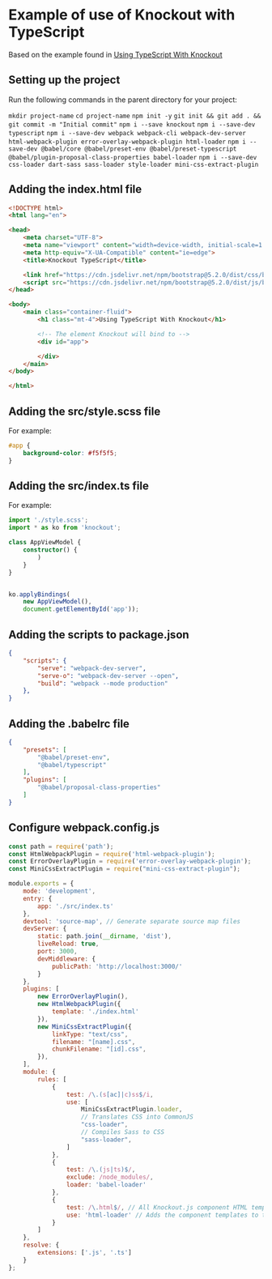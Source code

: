 # Example of use of Knockout with TypeScript

Based on the example found in [Using TypeScript With Knockout](https://keepinguptodate.com/pages/2019/12/using-typescript-with-knockout/)

## Setting up the project

Run the following commands in the parent directory for your project:

`mkdir project-name`
`cd project-name`
`npm init -y`
`git init && git add . && git commit -m "Initial commit"`
`npm i --save knockout`
`npm i --save-dev typescript`
`npm i --save-dev webpack webpack-cli webpack-dev-server html-webpack-plugin error-overlay-webpack-plugin html-loader`
`npm i --save-dev @babel/core @babel/preset-env @babel/preset-typescript @babel/plugin-proposal-class-properties babel-loader`
`npm i --save-dev css-loader dart-sass sass-loader style-loader mini-css-extract-plugin`

## Adding the index.html file

```html
<!DOCTYPE html>
<html lang="en">

<head>
    <meta charset="UTF-8">
    <meta name="viewport" content="width=device-width, initial-scale=1.0">
    <meta http-equiv="X-UA-Compatible" content="ie=edge">
    <title>Knockout TypeScript</title>

    <link href="https://cdn.jsdelivr.net/npm/bootstrap@5.2.0/dist/css/bootstrap.min.css" rel="stylesheet" integrity="sha384-gH2yIJqKdNHPEq0n4Mqa/HGKIhSkIHeL5AyhkYV8i59U5AR6csBvApHHNl/vI1Bx" crossorigin="anonymous">
    <script src="https://cdn.jsdelivr.net/npm/bootstrap@5.2.0/dist/js/bootstrap.bundle.min.js" integrity="sha384-A3rJD856KowSb7dwlZdYEkO39Gagi7vIsF0jrRAoQmDKKtQBHUuLZ9AsSv4jD4Xa" crossorigin="anonymous"></script>
</head>

<body>
    <main class="container-fluid">
        <h1 class="mt-4">Using TypeScript With Knockout</h1>

        <!-- The element Knockout will bind to -->
        <div id="app">

        </div>
    </main>
</body>

</html>
```

## Adding the src/style.scss file

For example:

```scss
#app {
    background-color: #f5f5f5;
}
```

## Adding the src/index.ts file

For example:

```typescript
import './style.scss';
import * as ko from 'knockout';

class AppViewModel {
    constructor() {
        )
    }
}


ko.applyBindings(
    new AppViewModel(),
    document.getElementById('app'));
```

## Adding the scripts to package.json

```json
{
    "scripts": {
        "serve": "webpack-dev-server",
        "serve-o": "webpack-dev-server --open",
        "build": "webpack --mode production"
    },
}
```

## Adding the .babelrc file

```json
{
    "presets": [
        "@babel/preset-env",
        "@babel/typescript"
    ],
    "plugins": [
        "@babel/proposal-class-properties"
    ]
}
```

## Configure webpack.config.js

```js
const path = require('path');
const HtmlWebpackPlugin = require('html-webpack-plugin');
const ErrorOverlayPlugin = require('error-overlay-webpack-plugin');
const MiniCssExtractPlugin = require("mini-css-extract-plugin");

module.exports = {
    mode: 'development',
    entry: {
        app: './src/index.ts'
    },
    devtool: 'source-map', // Generate separate source map files
    devServer: {
        static: path.join(__dirname, 'dist'),
        liveReload: true,
        port: 3000,
        devMiddleware: {
            publicPath: 'http://localhost:3000/'
        }
    },
    plugins: [
        new ErrorOverlayPlugin(),
        new HtmlWebpackPlugin({
            template: './index.html'
        }),
        new MiniCssExtractPlugin({
            linkType: "text/css",
            filename: "[name].css",
            chunkFilename: "[id].css",
        }),
    ],
    module: {
        rules: [
            {
                test: /\.(s[ac]|c)ss$/i,
                use: [
                    MiniCssExtractPlugin.loader,
                    // Translates CSS into CommonJS
                    "css-loader",
                    // Compiles Sass to CSS
                    "sass-loader",
                ]
            },
            {
                test: /\.(js|ts)$/,
                exclude: /node_modules/,
                loader: 'babel-loader'
            },
            {
                test: /\.html$/, // All Knockout.js component HTML templates
                use: 'html-loader' // Adds the component templates to the bundle
            }
        ]
    },
    resolve: {
        extensions: ['.js', '.ts']
    }
};

```
